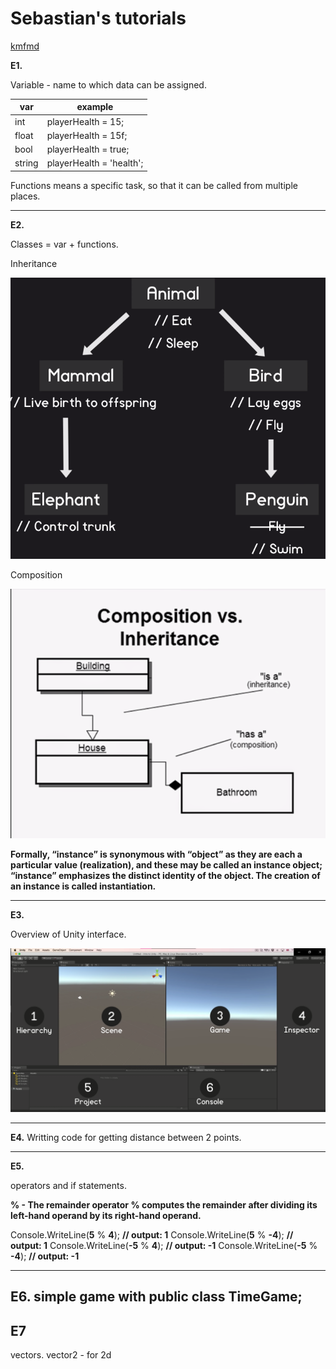 # Sebastian's tutorials


[kmfmd](#E7)

**E1.**


Variable - name to which data can be assigned.


| var    | example                  |
| -------- | -------------------------- |
| int    | playerHealth = 15;       |
| float  | playerHealth = 15f;      |
| bool   | playerHealth = true;     |
| string | playerHealth = 'health'; |

Functions means a specific task, so that it can be called from multiple places.

---

**E2.**

Classes  = var + functions.

Inheritance

![20210823_111826_20210823_111813_Untitled.png](assets/20210823_111826_20210823_111813_Untitled.png)

Composition

![20210823_112522_20210823_112510_0_J_Dm57bKTppN51oZ.png](assets/20210823_112522_20210823_112510_0_J_Dm57bKTppN51oZ.png)

**Formally, “instance” is synonymous with “object” as they are each a particular value (realization), and these may be called an instance object; “instance” emphasizes the distinct identity of the object. The creation of an instance is called instantiation.**

---

**E3.**

Overview of Unity interface.

![20210823_115804_image.png](assets/20210823_115804_image.png)

---

**E4.**
Writting code for getting distance between 2 points.

---

**E5.**

operators and if statements.

**% - The remainder operator % computes the remainder after dividing its left-hand operand by its right-hand operand.**

Console.WriteLine(**5** % **4**);   **// output: 1**
Console.WriteLine(**5** % **-4**);  **// output: 1**
Console.WriteLine(**-5** % **4**);  **// output: -1**
Console.WriteLine(**-5** % **-4**); **// output: -1**

---

**E6.**
simple game with public class TimeGame;
---

## E7

vectors.
vector2 - for 2d